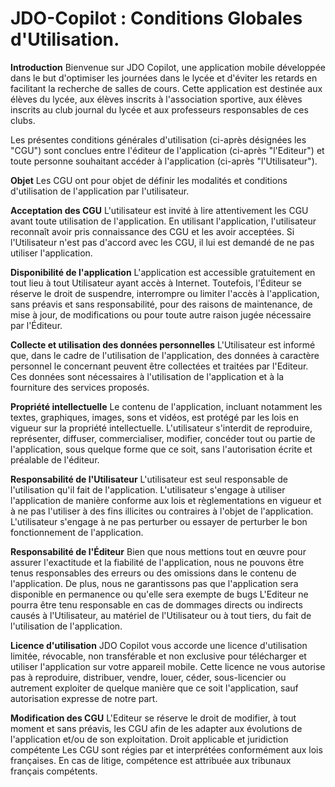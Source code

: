 # JDO-Copilot : Conditions Globales d'Utilisation.

__Introduction__
Bienvenue sur JDO Copilot, une application mobile développée dans le but d'optimiser les journées dans le lycée et d'éviter les retards en facilitant la recherche de salles de cours. Cette application est destinée aux élèves du lycée, aux élèves inscrits à l'association sportive, aux élèves inscrits au club journal du lycée et aux professeurs responsables de ces clubs.

Les présentes conditions générales d'utilisation (ci-après désignées les "CGU") sont conclues entre l'éditeur de l'application (ci-après "l'Editeur") et toute personne souhaitant accéder à l'application (ci-après "l'Utilisateur").

__Objet__
Les CGU ont pour objet de définir les modalités et conditions d'utilisation de l'application par l'utilisateur.

__Acceptation des CGU__
L'utilisateur est invité à lire attentivement les CGU avant toute utilisation de l'application. En utilisant l'application, l'utilisateur reconnaît avoir pris connaissance des CGU et les avoir acceptées. Si l'Utilisateur n'est pas d'accord avec les CGU, il lui est demandé de ne pas utiliser l'application.

__Disponibilité de l'application__
L'application est accessible gratuitement en tout lieu à tout Utilisateur ayant accès à Internet. Toutefois, l'Éditeur se réserve le droit de suspendre, interrompre ou limiter l'accès à l'application, sans préavis et sans responsabilité, pour des raisons de maintenance, de mise à jour, de modifications ou pour toute autre raison jugée nécessaire par l'Éditeur.

__Collecte et utilisation des données personnelles__
L'Utilisateur est informé que, dans le cadre de l'utilisation de l'application, des données à caractère personnel le concernant peuvent être collectées et traitées par l'Editeur. Ces données sont nécessaires à l'utilisation de l'application et à la fourniture des services proposés.

__Propriété intellectuelle__
Le contenu de l'application, incluant notamment les textes, graphiques, images, sons et vidéos, est protégé par les lois en vigueur sur la propriété intellectuelle.
L'utilisateur s'interdit de reproduire, représenter, diffuser, commercialiser, modifier, concéder tout ou partie de l'application, sous quelque forme que ce soit, sans l'autorisation écrite et préalable de l'éditeur.

__Responsabilité de l'Utilisateur__
L'utilisateur est seul responsable de l'utilisation qu'il fait de l'application.
L'utilisateur s'engage à utiliser l'application de manière conforme aux lois et règlementations en vigueur et à ne pas l'utiliser à des fins illicites ou contraires à l'objet de l'application.
L'utilisateur s'engage à ne pas perturber ou essayer de perturber le bon fonctionnement de l'application.

__Responsabilité de l'Éditeur__
Bien que nous mettions tout en œuvre pour assurer l'exactitude et la fiabilité de l'application, nous ne pouvons être tenus responsables des erreurs ou des omissions dans le contenu de l'application. De plus, nous ne garantissons pas que l'application sera disponible en permanence ou qu'elle sera exempte de bugs
L'Editeur ne pourra être tenu responsable en cas de dommages directs ou indirects causés à l'Utilisateur, au matériel de l'Utilisateur ou à tout tiers, du fait de l'utilisation de l'application.

__Licence d'utilisation__
JDO Copilot vous accorde une licence d'utilisation limitée, révocable, non transférable et non exclusive pour télécharger et utiliser l'application sur votre appareil mobile. Cette licence ne vous autorise pas à reproduire, distribuer, vendre, louer, céder, sous-licencier ou autrement exploiter de quelque manière que ce soit l'application, sauf autorisation expresse de notre part.

__Modification des CGU__
L'Editeur se réserve le droit de modifier, à tout moment et sans préavis, les CGU afin de les adapter aux évolutions de l'application et/ou de son exploitation.
Droit applicable et juridiction compétente
Les CGU sont régies par et interprétées conformément aux lois françaises. En cas de litige, compétence est attribuée aux tribunaux français compétents.

